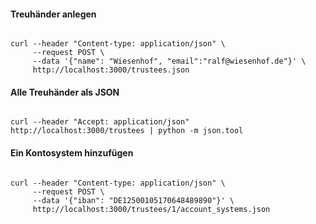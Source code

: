 #### Treuhänder anlegen
<pre><code>
curl --header "Content-type: application/json" \
     --request POST \
     --data '{"name": "Wiesenhof", "email":"ralf@wiesenhof.de"}' \
     http://localhost:3000/trustees.json
</code></pre>

#### Alle Treuhänder als JSON
<pre><code>
curl --header "Accept: application/json" http://localhost:3000/trustees | python -m json.tool
</code></pre>

#### Ein Kontosystem hinzufügen
<pre><code>
curl --header "Content-type: application/json" \
     --request POST \
     --data '{"iban": "DE12500105170648489890"}' \
     http://localhost:3000/trustees/1/account_systems.json
</code></pre>

